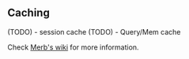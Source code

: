 ## Caching

(TODO) - session cache
(TODO) - Query/Mem cache

Check [Merb's wiki](http://wiki.merbivore.com/pages/caching) for more information.